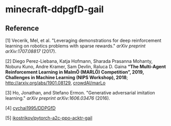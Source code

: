 # minecraft-ddpgfD-gail





## Reference

[1] Vecerik, Mel, et al. "Leveraging demonstrations for deep reinforcement learning on robotics problems with sparse rewards." *arXiv preprint arXiv:1707.08817* (2017).

[2] Diego Perez-Liebana, Katja Hofmann, Sharada Prasanna Mohanty, Noburu Kuno, Andre Kramer, Sam Devlin, Raluca D. Gaina **“The Multi-Agent Reinforcement Learning in MalmÖ (MARLÖ) Competition”, 2019, Challenges in Machine Learning (NIPS Workshop), 2018**; <http://arxiv.org/abs/1901.08129>, [crowdAI/marLo](https://github.com/crowdAI/marLo)

[3] Ho, Jonathan, and Stefano Ermon. "Generative adversarial imitation learning." *arXiv preprint arXiv:1606.03476* (2016).

[4] [cychai1995/DDPGfD](https://github.com/cychai1995/DDPGfD)

[5] [ikostrikov/pytorch-a2c-ppo-acktr-gail](https://github.com/ikostrikov/pytorch-a2c-ppo-acktr-gail)